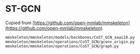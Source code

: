 # ST-GCN

Copied from [https://github.com/open-mmlab/mmskeleton](https://github.com/open-mmlab/mmskeleton)

```text
mmskeleton/mmskeleton/models/backbones/CoST_GCN_aaai18.py
mmskeleton/mmskeleton/operations/CoST_GCN/gconv_origin.py
mmskeleton/mmskeleton/operations/CoST_GCN/graph.py
```